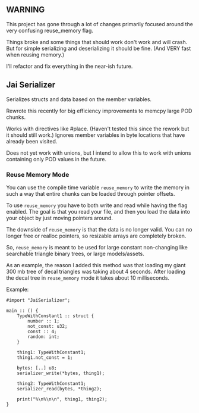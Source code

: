 
## WARNING

This project has gone through a lot of changes primarily focused around the very confusing reuse_memory flag.

Things broke and some things that should work don't work and will crash. But for simple serializing and deserializing it should be fine. (And VERY fast when reusing memory.)

I'll refactor and fix everything in the near-ish future.

## Jai Serializer

Serializes structs and data based on the member variables.

Rewrote this recently for big efficiency improvements to memcpy large POD chunks.

Works with directives like #place. (Haven't tested this since the rework but it should still work.) Ignores member variables in byte locations that have already been visited.

Does not yet work with unions, but I intend to allow this to work with unions containing only POD values in the future.

### Reuse Memory Mode

You can use the compile time variable `reuse_memory` to write the memory in such a way that entire chunks can be loaded through pointer offsets.

To use `reuse_memory` you have to both write and read while having the flag enabled. The goal is that you read your file, and then you load the data into your object by just moving pointers around.

The downside of `reuse_memory` is that the data is no longer valid. You can no longer free or realloc pointers, so resizable arrays are completely broken.

So, `reuse_memory` is meant to be used for large constant non-changing like searchable triangle binary trees, or large models/assets.

As an example, the reason I added this method was that loading my giant 300 mb tree of decal triangles was taking about 4 seconds. After loading the decal tree in `reuse_memory` mode it takes about 10 milliseconds.

Example:
```jai
#import "JaiSerializer";

main :: () {
    TypeWithConstant1 :: struct {
        number :: 1;
        not_const: u32;
        const :: 4;
        random: int;
    }

    thing1: TypeWithConstant1;
    thing1.not_const = 1;

    bytes: [..] u8;
    serializer_write(*bytes, thing1);

    thing2: TypeWithConstant1;
    serializer_read(bytes, *thing2);

    print("%\n%\n\n", thing1, thing2);
}
```